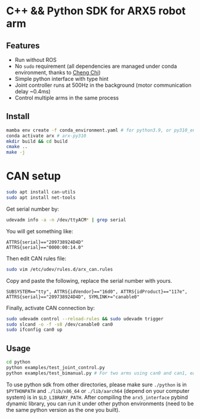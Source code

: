 # C++ && Python SDK for ARX5 robot arm
## Features
- Run without ROS
- No `sudo` requirement (all dependencies are managed under conda environment, thanks to [Cheng Chi](https://cheng-chi.github.io/))
- Simple python interface with type hint
- Joint controller runs at 500Hz in the background (motor communication delay ~0.4ms)
- Control multiple arms in the same process

## Install
```bash
mamba env create -f conda_environment.yaml # for python3.9, or py310_environment.yaml for python3.10
conda activate arx # arx-py310
mkdir build && cd build
cmake ..
make -j
```

# CAN setup
``` sh
sudo apt install can-utils
sudo apt install net-tools
```
Get serial number by:
``` sh
udevadm info -a -n /dev/ttyACM* | grep serial
```
You will get something like:
```
ATTRS{serial}=="209738924D4D"
ATTRS{serial}=="0000:00:14.0"
```
Then edit CAN rules file:
``` sh
sudo vim /etc/udev/rules.d/arx_can.rules
```
Copy and paste the following, replace the serial number with yours.
```
SUBSYSTEM=="tty", ATTRS{idVendor}=="16d0", ATTRS{idProduct}=="117e", 
ATTRS{serial}=="209738924D4D", SYMLINK+="canable0"
```

Finally, activate CAN connection by:
``` sh
sudo udevadm control --reload-rules && sudo udevadm trigger
sudo slcand -o -f -s8 /dev/canable0 can0
sudo ifconfig can0 up
```

## Usage
```bash
cd python
python examples/test_joint_control.py
python examples/test_bimanual.py # For two arms using can0 and can1, each arm will act the same as test_joint_control.py
```
To use python sdk from other directories, please make sure `./python` is in `$PYTHONPATH` and `./lib/x86_64` or `./lib/aarch64` (depend on your computer system) is in `$LD_LIBRARY_PATH`.
After compiling the `arx5_interface` pybind dynamic library, you can run it under other python environments (need to be the same python version as the one you built).